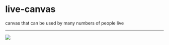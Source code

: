 # live-canvas
canvas that can be used by many numbers of people live

----
![](https://i.imgflip.com/1q3ome.gif)